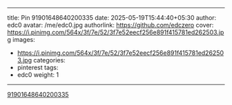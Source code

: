 
---
title: Pin 91901648640200335
date: 2025-05-19T15:44:40+05:30
author: edc0
avatar: /me/edc0.jpg
authorlink: https://github.com/edczero
cover: https://i.pinimg.com/564x/3f/7e/52/3f7e52eecf256e891f415781ed262503.jpg
images:
   - https://i.pinimg.com/564x/3f/7e/52/3f7e52eecf256e891f415781ed262503.jpg
categories:
  - pinterest
tags:
  - edc0
weight: 1
---

<!--more-->

[91901648640200335](https://in.pinterest.com/pin/91901648640200335/)

	